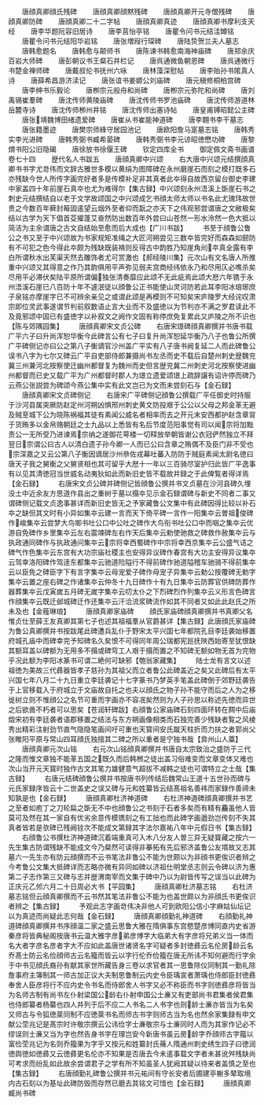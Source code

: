 <!-- { "loadSidebar": true } -->
　　唐顔真卿顔氏残碑
　　唐顔真卿顔黙残碑
　　唐顔真卿开元寺僧残碑
　　唐顔真卿防碑
　　唐顔真卿二十二字帖
　　唐顔真卿真迹
　　唐顔真卿书摩利支天经
　　唐李华题阮容旧居诗
　　唐李莒怡亭铭
　　唐瞿令问书元结洼罇铭
　　唐瞿令问书元结阳华岩铭
　　唐张増叚行琛碑
　　唐陆贽贺兰夫人墓志
　　唐韩愈题名
　　唐韩愈与颠师书
　　唐陈谏书韩愈南海神庙碑
　　唐郑余庆百岩大师碑
　　唐彭朝议书王粲石井栏记
　　唐呉通微鱼朝恩碑
　　唐呉通微行书楚金禅师碑
　　唐戴叔伦书抚州六咏
　　唐林藻深慰帖
　　唐李贻孙书隂真人诗
　　唐薛希昌游济渎记
　　唐张谊书姜嫄公刘庙碑
　　唐元稹修桐柏宫碑
　　唐李绅书乐毅论
　　唐栁宗元般舟和尚碑
　　唐栁宗元弥陀和尚碑
　　唐刘禹锡崔羣碑
　　唐沈传师黄陵庙碑
　　唐沈传师书罗池庙碑
　　唐沈传师游道林岳麓寺诗
　　唐沈传师栁州井铭
　　唐沈传师出塞诗帖
　　唐皇甫镈昭懿公主碑
　　唐张靖魏博田绪遗爱碑
　　唐崔从书崔能神道碑
　　唐李翺书李干墓志
　　唐张籍墨迹
　　唐樊宗师綘守居园池记
　　唐欧阳詹马寔墓志铭
　　唐韩秀实李光进碑
　　唐韩秀弼书臧希晏碑
　　唐韩秀弼书李元谅昭徳懋功碑
　　唐黎煟书阳公旧隐碣
　　唐徐放书徐偃王碑
　　钦定四库全书
　　御定佩文斋书画谱卷七十四
　　歴代名人书跋五
　　唐顔真卿中兴颂
　　右大唐中兴颂元结撰顔真卿书书字尤竒伟而文辞古雅世多模以黄绢为图障碑在永州磨崖石而刻之模打既多石亦残缺今世人所传字画完好者多是传模补足非其真者此夲得自故西京留台御史李建中家盖四十年前崖石真夲也尤为难得尔【集古録】中兴颂刻永州浯溪上斲崖石书之刺史元结撰结自以老于文学故颂国之中兴颂成乞书顔太师太师以书名此尤瑰玮故世贵之今数百年藓封莓固逺望云烟外至者仰而翫之亦天下之伟观邪尝谓唐之文敝极矣结以古学为天下倡首芟擢蓬艾奋然防出数百年外尝曰山苍然一形水泠然一色大抵以简洁为主余谓唐之古文自结始至愈而后大成也【广川书跋】
　　书至于顔鲁公鲁公之书又至于中兴颂故为书家规矩准绳之大匠河朔尝见三数夲皆完好而森森如劒防有不可犯之色今得此夲颇为残缺既装褙则反得古中韵胜乃知崖角刓夲真全露有李白所谓秋水出芙渠天然去雕饰者尤可赏激也【郝经陵川集】元次山有文名唐人所推重中兴颂又其得意之作乃其韵俱用平声弥见弱夫宫商经纬依永乃和尽用仄必噍杀矣尽用平必滞伏矣陆平原所谓偏独张清奏靡应此颂不无此疵焉此颂大厯六年镌于永州浯溪石崖已八百防十年不遽泯徒以顔鲁公正书能使山灵诃防若此耳李阳冰琅琊庶子泉铭亦摩崖字已不可辨余亲见之或谓此颂是再模则不可知矣宋庐陵罗大经诧叹肃宗即位灵武事遂谓节判前叙数语止言大业而不及盛徳以为节判亦不满之罗君读此不及竟邪颂中固已有盛徳字以补叙文之阙作文固有称停庶免复累此又庐陵之所不识也【陈与郊隅园集】
　　唐顔真卿宋文贞公碑
　　右唐宋璟碑顔真卿撰并书唐书载广平六子曰升尚浑恕华衡今此碑言公有七子曰复升尚浑恕延华衡乃八子也鲁公所撰广平碑侧记亦曰公之第八子衡谪官沙州盖广平实有八子唐书阙复延二人而此碑鲁公误书八字为七尔又碑云广平自吏部侍郎兼摄尚书左丞而史不载后自楚州刺史歴魏兖冀三州兼河北按察使迁幽州都督复为魏州而史但言歴兖冀二州刺史河北按察使进幽州都督而已史又载广平为广州都督时郡人为璟立遗爱颂璟上疏辞譲有诏许停而碑乃云燕公张説尝为碑颂今燕公集中实有此文岂已为文而未尝刻石与【金石録】
　　唐顔真卿宋文贞碑侧记
　　右唐宋广平碑侧记顔鲁公撰载广平任御史时持服于沙河县属突厥防赵定州河朔凶惧邢州刺史黄文防投艰于公公以父母之邦金革无避及贼至城下公为晓陈祸福其徒有素闻公威名者相率而去之开元末安西都护赵含章冐于货贿多以金帛赂朝廷之士九品以上悉皆有名后节度范阳事觉有司以闻宗将加黜责公一无所受乃进谏焉宗纳之遂御花萼楼一切释放举朝皆谢公衣冠俨然独立不拜翌日宗谓公曰古人以清白遗子孙今卿一人而已公曰含章之贿偶不及臣门非不受也宗深嘉之又云公第八子衡因谪居沙州叅佐戎幕吐蕃入防防于贼庭素闻太尉名徳曰唐天子我之舅衡之父舅贤相也其可留乎大厯十一年以三百骑尽室护归此皆广平逸事有以见其清徳冠当世威名动夷狄如此而新旧史皆不载故并録之于此俾覧者得详焉【金石録】
　　右唐宋文贞公碑并碑侧记皆顔鲁公撰并书文贞墓在沙河县碑久埋没土中近余友方思道作县出之重树于墓以搨夲见示金石録谓碑与新史不同者二事又谓碑侧记载文贞逸事甚详而新旧史皆无之予家藏鲁公文集中有此碑因得比较以补石夲之缺但其文时有小异如集夲云建一言而天下倚平碑一言作一阳集夲云曽祖俊碑作峻集夲云尝梦大鸟啣书吐公口中公吐之碑作大鸟衔书吐公口中而咽之集夲云优游自免碑作乡里集夲云左右震竦碑左右作天后集夲云勅使驰救之碑救作赦集夲云与执政通同碑作与执政通问集夲云宗将幸西蜀碑作中宗将幸西京集夲云公盛气诘之碑气作色集夲云东宫有大功宗庙社稷主也安得异议碑作春宫有大功主安得异议集夲云驾幸洛阳碑作驾逹东都集夲云驰道险隘行不得前碑作驰道隘稽车驰骑不得前集夲云以臣免之碑臣字下有言字集夲云母宠爱子碑作母宠子异集夲云勅公按覆碑无勅字集夲云置之座右碑之作诸集夲云仲冬十九日碑作十有九日集夲云防葬官供碑防葬作器葬集夲云戊寅嵗五月碑无嵗字集夲云叨太仆之下烈碑烈作列集夲云义形言色碑言作顔集夲云既迁邺城碑迁作还集夲云汗洽流浆碑流作如其不同者又如此此赵氏之所未及也【金薤琳琅】
　　唐顔真卿家庙碑
　　顔氏家庙碑顔真卿撰并书真卿父名惟贞仕至薛王友真卿其第七子也述其祖福羣从官爵甚详【集古録】此唐顔氏家庙碑为鲁公真卿撰并书按跋尾此碑遭兵乱仆于野宋太平兴国七年都院孔目李廷袭始移置府城孔庙中而碑幸完予知碑名久矣恨不可得同年周公瑞都宪廵抚陜西始寄至犹恨缺其额耳盖以碑额为无用多不搨或碑穹工人艰于搨而置之不知碑无额如物无首为完物乎况此额为李阳冰篆书可谓二絶何可缺邪【匏翁家藏集】
　　陆士龙有言文以述祖徳为美故三代彞器皆孝子慈孙为其祖父而立者鲁公此碑盖近之矣又此碑后有太平兴国七年八月二十九日重立李廷袭记十七字篆书乃梦英手笔盖此碑倒于郊野廷袭告于上官移载入于府城立于文庙故自托之也夫以顔氏之物子孙不能守而后之人为之移徙树立则不惟顔公之名节可重而字画亦不容冺矣然则为人子孙思以称述先徳而异世之后欲啚不朽者可以思矣【苍润轩碑跋】右顔鲁公家庙碑石刻四面环转在闗中后庙燬宋初有李廷袭者语郡移置之结法与东方朔画像相类而石独完善少残缺者覧之风棱秀出精彩注射劲节直气隐隐笔画间吁可重也天寳间安氏蹴天柱折而力扶之者郭尚父张睢阳平原与常山四耳顔氏独擅其二碑之所以重者是宁独书哉【弇州山人藁】
　　唐顔真卿元次山铭
　　右元次山铭顔真卿撰并书唐自太宗致治之盛防于三代之隆而惟文章独不能革五国之既久而后韩桞之徒出盖习俗难变而文章变体又难也次山当开元天寳时独作古文其笔力雄健意气超拔不减韩之徒也可谓特立之士哉【集古録】
　　右唐元结碑顔鲁公撰并书按唐书列传结后魏常山王道十五世孙而碑与元氏家録序皆云十二世盖史之误又碑与元和姓纂皆云结髙祖名善袆而家録作善禘未知孰是也【金石録】
　　唐顔真卿杜济神道碑
　　右杜济神道碑顔真卿撰并书艺之至者如庖丁之刀轮扁之斲无不中也顔鲁公之书刻于石者多矣而有精有麤虽他人皆莫可及然在其一家自有优劣余意传模镌刻之有工拙也而此碑字画遒劲岂传刻不失其真者皆若是欤碑已残阙铨次不能成文第録其字法尔嘉祐八年中元假日书【集古録】
　　右顔鲁公书撰杜济神道碑沉着端重真可入木八分友人曽三异无疑寳藏之按六一先生集古防谓残缺不能成文今乃粲然可读得非摹拓有先后邪济盖鲁公友壻故又志其墓六一先生亦有防云顔撰而不云书笔法非鲁公不能为世颇以为非顔书更俟识者辨之今考鲁公文集大抵碑详而志略亦微有异同如碑以济祖仕明堂丞志则云令碑以济为惠第二子志作第三又碑与志并歴渭南宰而文集于碑中乃以为尉皆传写之误当以此碑为正庆元乙邜六月二十日周必大书【平园集】
　　唐顔真卿杜济墓志铭
　　右杜济墓志铭但云顔真卿撰而不云书然其笔法非鲁公不能为也盖世颇以为非顔氏书更俟识者辨之【集古録】
　　予观此志字画竒伟决非他人可到欧阳公信小字麻姑仙坛记以为真迹而尚疑此志何哉【金石録】
　　唐顔真卿顔勤礼神道碑
　　右顔勤礼神道碑顔真卿撰并书序顔温二家之盛云思鲁大雅在隋俱事东宫愍楚彦博同直内史省游秦彦将皆典秘阁按唐书云温大雅字彦弟彦博字大临弟大有字彦将兄弟义当一体而名大者字彦名彦者字大不应如此盖唐世诸贤名字可疑者多封徳彞云名伦房龄云名乔髙士防云名俭顔师古云名籀而皆云以字行伦乔俭籀在唐无所讳不知何避而行字余于中书见顔氏裔孙有献其家世所藏告身三卷以求官者其一思鲁除仪同制其一勤礼除詹事府主簿制其一师古加正议大夫制思鲁制云内史令臣瑀宣者萧瑀也侍郎臣封徳彞奉舍人臣彦将行不应内史令书名而侍郎舍人书字又必不称臣而书字则徳彞彦将皆当为名师古制有尚书左仆射梁国公龄右仆射申国公士亷又有吏部尚书君集者侯君集也侍郎纂者杨纂也四人并列于后不应二人书名二人书字也则龄士亷亦皆当为名矣又师古与令狐徳棻同制不应徳棻书名而师古书字则师古当为名也然余家集録有申文献公茔兆记是髙宗时许敬宗撰云公讳俭字士亷敬宗与士亷同时人而为其家作记必不缪误则士亷又当为字也然告身书字在理岂安今新唐书虽云房龄字乔顔师古字籀以富俭茔兆记为名则乔籀果为字乎又按元和姓纂封氏蓨人隋通州刺史绣生四子曰徳润徳舆徳如徳彞又云徳彞更名伦亦不知果是否唐去今未逺事载文字者未甚讹舛残缺尚可考求而纷乱如此故余尝谓君子之学有所不知虽圣人犹阙其疑以待来者盖慎之至也【集古録】
　　右唐顔勤礼碑鲁公撰并书元祐间有守长安者后圃建亭榭多辇取境内古石刻以为基址此碑防毁而存然已磨去其铭文可惜也【金石録】
　　唐顔真卿臧尚书碑
